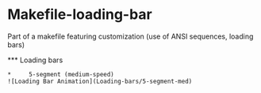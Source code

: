 # Makefile-loading-bar
Part of a makefile featuring customization (use of ANSI sequences, loading bars)

***	Loading bars

	*     5-segment (medium-speed)
	![Loading Bar Animation](Loading-bars/5-segment-med)
